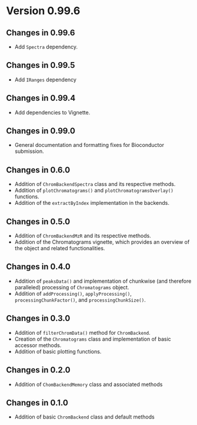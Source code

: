 # Version 0.99.6

## Changes in 0.99.6

- Add `Spectra` dependency.

## Changes in 0.99.5

- Add `IRanges` dependency

## Changes in 0.99.4

- Add dependencies to Vignette.

## Changes in 0.99.0

- General documentation and formatting fixes for Bioconductor submission.

## Changes in 0.6.0

- Addition of `ChromBackendSpectra` class and its respective methods.
- Addition of `plotChromatograms()` and `plotChromatogramsOverlay()` functions.
- Addition of the `extractByIndex` implementation in the backends.

## Changes in 0.5.0

- Addition of `ChromBackendMzR` and its respective methods.
- Addition of the Chromatograms vignette, which provides an overview of the
  object and related functionalities.

## Changes in 0.4.0
- Addition of `peaksData()` and implementation of chunkwise (and therefore
  paralleled) processing of `Chromatograms` object.
- Addition of `addProcessing()`, `applyProcessing()`, `processingChunkFactor()`,
  and `processingChunkSize()`.

## Changes in 0.3.0
- Addition of `filterChromData()` method for `ChromBackend`.
- Creation of the `Chromatograms` class and implementation of basic accessor
  methods.
- Addition of basic plotting functions.

## Changes in 0.2.0
- Addition of `ChomBackendMemory` class and associated methods

## Changes in 0.1.0
- Addition of basic `ChromBackend` class and default methods
